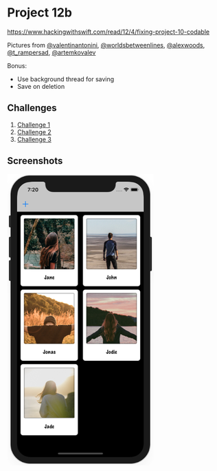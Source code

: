 # Project 12b

https://www.hackingwithswift.com/read/12/4/fixing-project-10-codable

Pictures from [@valentinantonini](https://unsplash.com/photos/7sUCTP_tmIQ), [@worldsbetweenlines](https://unsplash.com/photos/yS-hgcuNqZw), [@alexwoods](https://unsplash.com/photos/pZVi92S-ZMs), [@t_rampersad](https://unsplash.com/photos/pI0iZY5BURs), [@artemkovalev](https://unsplash.com/photos/fk3XUcfTAvk)

Bonus:
- Use background thread for saving
- Save on deletion

## Challenges

1. [Challenge 1](../25-Project12-Challenge1)
2. [Challenge 2](../26-Project12-Challenge2)
3. [Challenge 3](../27-Project12-Challenge3)

## Screenshots

![screenshot1](screenshots/screen01.png)
